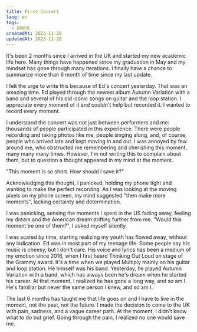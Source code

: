 ```yaml
---
title: First Concert
lang: en
tags: 
  - 碎碎念
createdAt: 2023-11-20
updatedAt: 2023-11-20
---
```


It's been 2 months since I arrived in the UK and started my new academic life here. 
Many things have happened since my graduation in May and my mindset has gone 
through many iterations. I finally have a chance to summarize more than 6 month of time 
since my last update. 

I felt the urge to write this because of Ed's concert yesterday. 
That was an amazing time. Ed played through the newest album Autumn Variation
with a band and several of his old iconic songs on guitar and the loop station.
I appreciate every moment of it and couldn't help but recorded it. I wanted to
record every moment.

I understand the concert was not just between performers and me: thousands of people 
participated in this experience. There were people recording and taking photos
like me, people singing along, and, of course, people who arrived late 
and kept moving in and out. I was annoyed by few around me, who obstructed me 
remembering and cherishing this moment, many many many times. 
However, I'm not writing this to complain about them, but to question a thought appeared in my mind at the moment. 

"This moment is so short. How should I save it?"

Acknowledging this thought, I panicked, holding my phone tight and wanting to 
make the perfect recording. As I was looking at the moving pixels
on my phone screen, my mind suggested "then make more moments", 
lacking certainty and determination.

I was panicking, sensing the moments I spent in the US fading away, feeling my dream 
and the American dream drifting further from me. "Would this moment be one of them?", I asked myself silently. 

I was scared by time, starting realizing my youth has flowed away, without any indication. 
Ed was in most part of my teenage life. Some people say his music is cheesy, but I 
don't care. His voice and lyrics has been a medium of my emotion since 2016, when I 
first heard Thinking Out Loud on stage of the Grammy award. It's a time when we played Multiply mainly on his guitar and loop station. He himself was his band. Yesterday, he played 
Autumn Variation with a band, which has always been he's dream when he started 
his career. At that moment, I realized he has gone a long way, and so am I. 
He's familiar but never the same person I knew, and so am I. 

The last 6 months has taught me that life goes on and I have to live in the moment,
not the past, not the future. I made the decision to come to the UK with 
pain, sadness, and a vague career path. At the moment, I didn't know what to do 
but grief. Going through the pain, I realized no one would save me.



